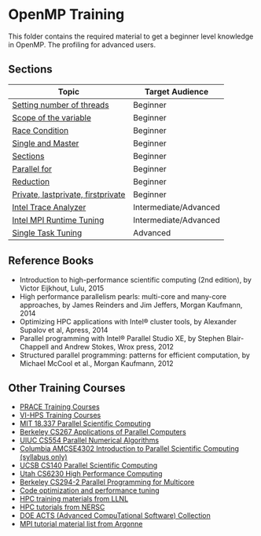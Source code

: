 # OpenMP Training
This folder contains the required material to get a beginner level knowledge in OpenMP. The profiling for advanced users. 

## Sections

| Topic                                                                 | Target Audience       |
| --------------------------------------------------------------------- | --------------------- |
| [Setting number of threads](01-thread-num.md)                         | Beginner              |
| [Scope of the variable](02-scope-variable.md)                         | Beginner              |
| [Race Condition](03-race-condition.md)                                | Beginner              |
| [Single and Master](04-single-master.md)                              | Beginner              |
| [Sections](05-sections.md)                                            | Beginner              |
| [Parallel for](06-parallel-for.md)                                    | Beginner              |
| [Reduction](07-reduction.md)                                          | Beginner              |
| [Private, lastprivate, firstprivate ](08-last-first-private.md)       | Beginner              |
| [Intel Trace Analyzer](09-intel-trace-analyzer.md)                    | Intermediate/Advanced |
| [Intel MPI Runtime Tuning](10-mpi-runtime-tuning.md)                  | Intermediate/Advanced |
| [Single Task Tuning](11-single-task-tuning.md)                        | Advanced              |

## Reference Books
* Introduction to high-performance scientific computing (2nd edition), by Victor Eijkhout, Lulu, 2015
* High performance parallelism pearls: multi-core and many-core approaches, by James Reinders and Jim Jeffers, Morgan Kaufmann, 2014
* Optimizing HPC applications with Intel® cluster tools, by Alexander Supalov et al, Apress, 2014
* Parallel programming with Intel® Parallel Studio XE, by Stephen Blair-Chappell and Andrew Stokes, Wrox press, 2012
* Structured parallel programming: patterns for efficient computation, by Michael McCool et al., Morgan Kaufmann, 2012

## Other Training Courses
* [PRACE Training Courses](http://www.training.prace-ri.eu)
* [VI-HPS Training Courses](http://www.vi-hps.org/training/)
* [MIT 18.337  Parallel Scientific Computing](http://www-math.mit.edu/~edelman/18.337/)
* [Berkeley CS267  Applications of Parallel Computers](http://www.cs.berkeley.edu/~yelick/cs267/)
* [UIUC CS554  Parallel Numerical Algorithms](http://www.cse.uiuc.edu/courses/cs554/index.html)
* [Columbia AMCSE4302  Introduction to Parallel Scientific Computing (syllabus only)](http://www.cvn.columbia.edu/Courses/Fall2006/AMCSE4302.html)
* [UCSB CS140  Parallel Scientific Computing](http://www.cs.ucsb.edu/~gilbert/cs140Win2008/homepage.html)
* [Utah CS6230  High Performance Computing](http://www.cs.utah.edu/classes/cs6230/)
* [Berkeley CS294-2  Parallel Programming for Multicore](http://www.cs.berkeley.edu/~yelick/cs194f07/)
* [Code optimization and performance tuning](http://www.csc.fi/english/csc/courses/archive/codeoptimization)
* [HPC training materials from LLNL](https://computing.llnl.gov/?set=training&amp;page=index#training_materials)
* [HPC tutorials from NERSC](http://hpcf.nersc.gov/nusers/help/tutorials/)
* [DOE ACTS (Advanced CompuTational Software) Collection](http://acts.nersc.gov/)
* [MPI tutorial material list from Argonne](http://www-unix.mcs.anl.gov/mpi/tutorial/)
